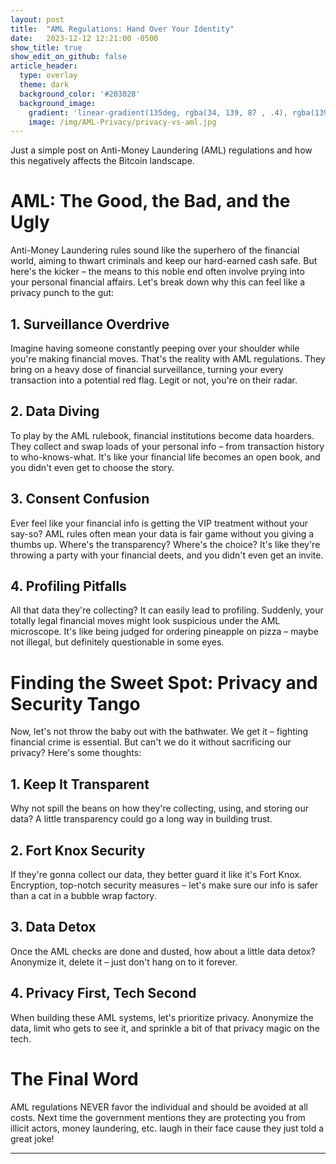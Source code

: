 ```yaml
---
layout: post
title:  "AML Regulations: Hand Over Your Identity"
date:   2023-12-12 12:21:00 -0500
show_title: true
show_edit_on_github: false
article_header:
  type: overlay
  theme: dark
  background_color: '#203028'
  background_image:
    gradient: 'linear-gradient(135deg, rgba(34, 139, 87 , .4), rgba(139, 34, 139, .4))'
    image: /img/AML-Privacy/privacy-vs-aml.jpg
---
```


Just a simple post on Anti-Money Laundering (AML) regulations and how this negatively affects the Bitcoin landscape. 

# AML: The Good, the Bad, and the Ugly

Anti-Money Laundering rules sound like the superhero of the financial world, aiming to thwart criminals and keep our hard-earned cash safe. But here's the kicker – the means to this noble end often involve prying into your personal financial affairs. Let's break down why this can feel like a privacy punch to the gut:

## **1. Surveillance Overdrive**

Imagine having someone constantly peeping over your shoulder while you're making financial moves. That's the reality with AML regulations. They bring on a heavy dose of financial surveillance, turning your every transaction into a potential red flag. Legit or not, you're on their radar.

## **2. Data Diving**

To play by the AML rulebook, financial institutions become data hoarders. They collect and swap loads of your personal info – from transaction history to who-knows-what. It's like your financial life becomes an open book, and you didn't even get to choose the story.

## **3. Consent Confusion**

Ever feel like your financial info is getting the VIP treatment without your say-so? AML rules often mean your data is fair game without you giving a thumbs up. Where's the transparency? Where's the choice? It's like they're throwing a party with your financial deets, and you didn't even get an invite.

## **4. Profiling Pitfalls**

All that data they're collecting? It can easily lead to profiling. Suddenly, your totally legal financial moves might look suspicious under the AML microscope. It's like being judged for ordering pineapple on pizza – maybe not illegal, but definitely questionable in some eyes.

# Finding the Sweet Spot: Privacy and Security Tango

Now, let's not throw the baby out with the bathwater. We get it – fighting financial crime is essential. But can't we do it without sacrificing our privacy? Here's some thoughts:

## **1. Keep It Transparent**

Why not spill the beans on how they're collecting, using, and storing our data? A little transparency could go a long way in building trust.

## **2. Fort Knox Security**

If they're gonna collect our data, they better guard it like it's Fort Knox. Encryption, top-notch security measures – let's make sure our info is safer than a cat in a bubble wrap factory.

## **3. Data Detox**

Once the AML checks are done and dusted, how about a little data detox? Anonymize it, delete it – just don't hang on to it forever.

## **4. Privacy First, Tech Second**

When building these AML systems, let's prioritize privacy. Anonymize the data, limit who gets to see it, and sprinkle a bit of that privacy magic on the tech.

# The Final Word

AML regulations NEVER favor the individual and should be avoided at all costs. Next time the government mentions they are protecting you from illicit actors, money laundering, etc. laugh in their face cause they just told a great joke!

---
